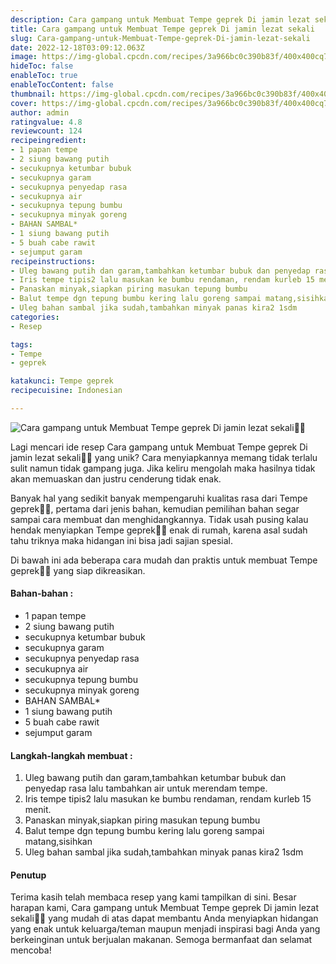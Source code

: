 ```yaml
---
description: Cara gampang untuk Membuat Tempe geprek Di jamin lezat sekali"
title: Cara gampang untuk Membuat Tempe geprek Di jamin lezat sekali
slug: Cara-gampang-untuk-Membuat-Tempe-geprek-Di-jamin-lezat-sekali
date: 2022-12-18T03:09:12.063Z
image: https://img-global.cpcdn.com/recipes/3a966bc0c390b83f/400x400cq70/photo.jpg
hideToc: false
enableToc: true
enableTocContent: false
thumbnail: https://img-global.cpcdn.com/recipes/3a966bc0c390b83f/400x400cq70/photo.jpg
cover: https://img-global.cpcdn.com/recipes/3a966bc0c390b83f/400x400cq70/photo.jpg
author: admin
ratingvalue: 4.8
reviewcount: 124
recipeingredient:
- 1 papan tempe
- 2 siung bawang putih
- secukupnya ketumbar bubuk
- secukupnya garam
- secukupnya penyedap rasa
- secukupnya air
- secukupnya tepung bumbu
- secukupnya minyak goreng
- BAHAN SAMBAL*
- 1 siung bawang putih
- 5 buah cabe rawit
- sejumput garam
recipeinstructions:
- Uleg bawang putih dan garam,tambahkan ketumbar bubuk dan penyedap rasa lalu tambahkan air untuk merendam tempe.
- Iris tempe tipis2 lalu masukan ke bumbu rendaman, rendam kurleb 15 menit.
- Panaskan minyak,siapkan piring masukan tepung bumbu
- Balut tempe dgn tepung bumbu kering lalu goreng sampai matang,sisihkan
- Uleg bahan sambal jika sudah,tambahkan minyak panas kira2 1sdm
categories:
- Resep

tags:
- Tempe
- geprek

katakunci: Tempe geprek
recipecuisine: Indonesian

---
```


![Cara gampang untuk Membuat Tempe geprek Di jamin lezat sekali👩‍🍳](https://img-global.cpcdn.com/recipes/3a966bc0c390b83f/400x400cq70/photo.jpg)

Lagi mencari ide resep Cara gampang untuk Membuat Tempe geprek Di jamin lezat sekali👩‍🍳 yang unik? Cara menyiapkannya memang tidak terlalu sulit namun tidak gampang juga. Jika keliru mengolah maka hasilnya tidak akan memuaskan dan justru cenderung tidak enak.

Banyak hal yang sedikit banyak mempengaruhi kualitas rasa dari Tempe geprek👩‍🍳, pertama dari jenis bahan, kemudian pemilihan bahan segar sampai cara membuat dan menghidangkannya. Tidak usah pusing kalau hendak menyiapkan Tempe geprek👩‍🍳 enak di rumah, karena asal sudah tahu triknya maka hidangan ini bisa jadi sajian spesial.

Di bawah ini ada beberapa cara mudah dan praktis untuk membuat Tempe geprek👩‍🍳 yang siap dikreasikan.

<!--inarticleads1-->

#### Bahan-bahan :

- 1 papan tempe
- 2 siung bawang putih
- secukupnya ketumbar bubuk
- secukupnya garam
- secukupnya penyedap rasa
- secukupnya air
- secukupnya tepung bumbu
- secukupnya minyak goreng
- BAHAN SAMBAL*
- 1 siung bawang putih
- 5 buah cabe rawit
- sejumput garam

<!--inarticleads2-->

#### Langkah-langkah membuat :

1. Uleg bawang putih dan garam,tambahkan ketumbar bubuk dan penyedap rasa lalu tambahkan air untuk merendam tempe.
1. Iris tempe tipis2 lalu masukan ke bumbu rendaman, rendam kurleb 15 menit.
1. Panaskan minyak,siapkan piring masukan tepung bumbu
1. Balut tempe dgn tepung bumbu kering lalu goreng sampai matang,sisihkan
1. Uleg bahan sambal jika sudah,tambahkan minyak panas kira2 1sdm

#### Penutup

Terima kasih telah membaca resep yang kami tampilkan di sini. Besar harapan kami, Cara gampang untuk Membuat Tempe geprek Di jamin lezat sekali👩‍🍳 yang mudah di atas dapat membantu Anda menyiapkan hidangan yang enak untuk keluarga/teman maupun menjadi inspirasi bagi Anda yang berkeinginan untuk berjualan makanan. Semoga bermanfaat dan selamat mencoba!